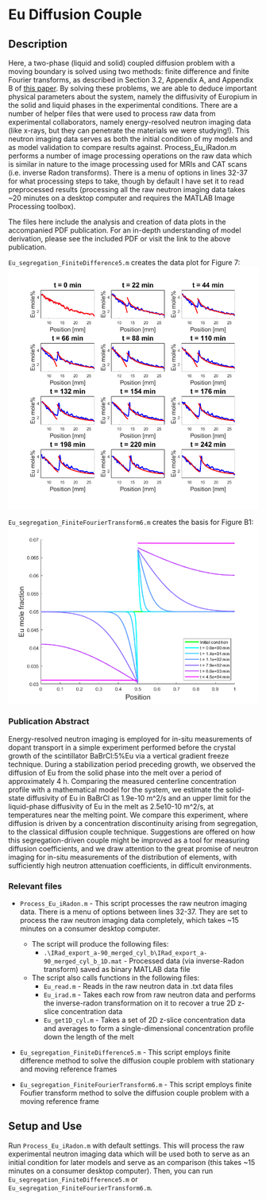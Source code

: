 # Eu Diffusion Couple

## Description
Here, a two-phase (liquid and solid) coupled diffusion problem with a moving boundary is solved using two methods: finite difference and finite Fourier transforms, as described in Section 3.2, Appendix A, and Appendix B of [this paper](https://doi.org/10.1016/j.actamat.2020.01.013).  By solving these problems, we are able to deduce important physical parameters about the system, namely the diffusivity of Europium in the solid and liquid phases in the experimental conditions.  There are a number of helper files that were used to process raw data from experimental collaborators, namely energy-resolved neutron imaging data (like x-rays, but they can penetrate the materials we were studying!).  This neutron imaging data serves as both the initial condition of my models and as model validation to compare results against.  Process_Eu_iRadon.m performs a number of image processing operations on the raw data which is similar in nature to the image processing used for MRIs and CAT scans (i.e. inverse Radon transforms).  There is a menu of options in lines 32-37 for what processing steps to take, though by default I have set it to read preprocessed results (processing all the raw neutron imaging data takes ~20 minutes on a desktop computer and requires the MATLAB Image Processing toolbox).

The files here include the analysis and creation of data plots in the accompanied PDF publication.  For an in-depth understanding of model derivation, please see the included PDF or visit the link to the above publication.

`Eu_segregation_FiniteDifference5.m` creates the data plot for Figure 7:
![FDM Model Results](./FDMPlot.png)

`Eu_segregation_FiniteFourierTransform6.m` creates the basis for Figure B1:
![FDM Model Results](./FFTPlot.png)

### Publication Abstract
Energy-resolved neutron imaging is employed for in-situ measurements of dopant transport in a simple experiment performed before the crystal growth of the scintillator BaBrCl:5%Eu via a vertical gradient freeze technique. During a stabilization period preceding growth, we observed the diffusion of Eu from the solid phase into the melt over a period of approximately 4 h. Comparing the measured centerline concentration profile with a mathematical model for the system, we estimate the solid-state diffusivity of Eu in BaBrCl as 1.9e-10 m^2/s and an upper limit for the liquid-phase diffusivity of Eu in the melt as 2.5e10-10 m^2/s, at temperatures near the melting point. We compare this experiment, where diffusion is driven by a concentration discontinuity arising from segregation, to the classical diffusion couple technique. Suggestions are offered on how this segregation-driven couple might be improved as a tool for measuring diffusion coefficients, and we draw attention to the great promise of neutron imaging for in-situ measurements of the distribution of elements, with sufficiently high neutron attenuation coefficients, in difficult environments.

### Relevant files

- `Process_Eu_iRadon.m` - This script processes the raw neutron imaging data.  There is a menu of options between lines 32-37.  They are set to process the raw neutron imaging data completely, which takes ~15 minutes on a consumer desktop computer.  
    - The script will produce the following files:
        - `.\IRad_export_a-90_merged_cyl_b\IRad_export_a-90_merged_cyl_b_1D.mat` - Processed data (via inverse-Radon transform) saved as binary MATLAB data file
    - The script also calls functions in the following files:
        - `Eu_read.m` - Reads in the raw neutron data in .txt data files
        - `Eu_irad.m` - Takes each row from raw neutron data and performs the inverse-radon transformation on it to recover a true 2D z-slice concentration data 
        - `Eu_get1D_cyl.m` - Takes a set of 2D z-slice concentration data and averages to form a single-dimensional concentration profile down the length of the melt

- `Eu_segregation_FiniteDifference5.m` - This script employs finite difference method to solve the diffusion couple problem with stationary and moving reference frames
- `Eu_segregation_FiniteFourierTransform6.m` - This script employs finite Foufier transform method to solve the diffusion couple problem with a moving reference frame
    
## Setup and Use

Run `Process_Eu_iRadon.m` with default settings.  This will process the raw experimental neutron imaging data which will be used both to serve as an initial condition for later models and serve as an comparison (this takes ~15 minutes on a consumer desktop computer).  Then, you can run `Eu_segregation_FiniteDifference5.m` or `Eu_segregation_FiniteFourierTransform6.m`.